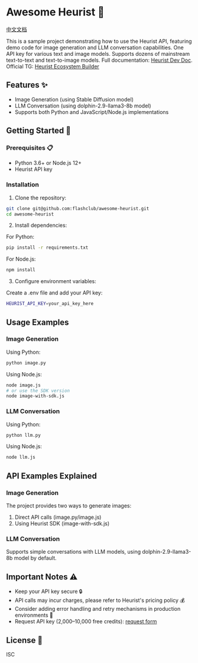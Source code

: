 # Awesome Heurist 🚀

[中文文档](README_ZH.md)

This is a sample project demonstrating how to use the Heurist API, featuring demo code for image generation and LLM conversation capabilities. One API key for various text and image models. Supports dozens of mainstream text-to-text and text-to-image models. Full documentation: [Heurist Dev Doc](https://docs.heurist.ai/dev-guide/integration-overview).
Official TG: [Heurist Ecosystem Builder](https://t.me/heuristsupport)

## Features ✨

- Image Generation (using Stable Diffusion model)
- LLM Conversation (using dolphin-2.9-llama3-8b model)
- Supports both Python and JavaScript/Node.js implementations

## Getting Started 🚀

### Prerequisites 📋

- Python 3.6+ or Node.js 12+
- Heurist API key

### Installation

1. Clone the repository:

```bash
git clone git@github.com:flashclub/awesome-heurist.git
cd awesome-heurist
```

2. Install dependencies:

For Python:

```bash
pip install -r requirements.txt
```

For Node.js:

```bash
npm install
```

3. Configure environment variables:

Create a .env file and add your API key:

```bash
HEURIST_API_KEY=your_api_key_here
```

## Usage Examples

### Image Generation

Using Python:

```bash
python image.py
```

Using Node.js:

```bash
node image.js
# or use the SDK version
node image-with-sdk.js
```

### LLM Conversation

Using Python:

```bash
python llm.py
```

Using Node.js:

```bash
node llm.js
```

## API Examples Explained

### Image Generation

The project provides two ways to generate images:

1. Direct API calls (image.py/image.js)
2. Using Heurist SDK (image-with-sdk.js)

### LLM Conversation

Supports simple conversations with LLM models, using dolphin-2.9-llama3-8b model by default.

## Important Notes ⚠️

- Keep your API key secure 🔒
- API calls may incur charges, please refer to Heurist's pricing policy 💰
- Consider adding error handling and retry mechanisms in production environments 🔄
- Request API key (2,000–10,000 free credits): [request form](https://dev-api-form.heurist.ai/)

## License 📜

ISC
